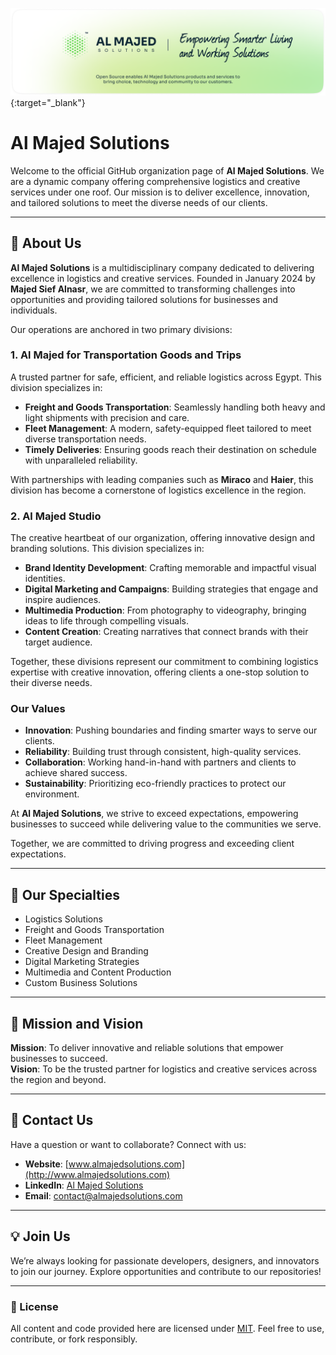 [![Open Source at Al Majed Solutions](https://github.com/almajed-solutions/.github/blob/main/images/almajedsolutions.png 'Open Source at Al Majed Solutions')](https://almajedsolutions.com){:target="_blank"}

# Al Majed Solutions

Welcome to the official GitHub organization page of **Al Majed Solutions**. We
are a dynamic company offering comprehensive logistics and creative services
under one roof. Our mission is to deliver excellence, innovation, and tailored
solutions to meet the diverse needs of our clients.

---

## 🚀 About Us

**Al Majed Solutions** is a multidisciplinary company dedicated to delivering
excellence in logistics and creative services. Founded in January 2024 by
**Majed Sief Alnasr**, we are committed to transforming challenges into
opportunities and providing tailored solutions for businesses and individuals.

Our operations are anchored in two primary divisions:

### 1. Al Majed for Transportation Goods and Trips

A trusted partner for safe, efficient, and reliable logistics across Egypt. This
division specializes in:

- **Freight and Goods Transportation**: Seamlessly handling both heavy and light
  shipments with precision and care.
- **Fleet Management**: A modern, safety-equipped fleet tailored to meet diverse
  transportation needs.
- **Timely Deliveries**: Ensuring goods reach their destination on schedule with
  unparalleled reliability.

With partnerships with leading companies such as **Miraco** and **Haier**, this
division has become a cornerstone of logistics excellence in the region.

### 2. Al Majed Studio

The creative heartbeat of our organization, offering innovative design and
branding solutions. This division specializes in:

- **Brand Identity Development**: Crafting memorable and impactful visual
  identities.
- **Digital Marketing and Campaigns**: Building strategies that engage and
  inspire audiences.
- **Multimedia Production**: From photography to videography, bringing ideas to
  life through compelling visuals.
- **Content Creation**: Creating narratives that connect brands with their
  target audience.

Together, these divisions represent our commitment to combining logistics
expertise with creative innovation, offering clients a one-stop solution to
their diverse needs.

### Our Values

- **Innovation**: Pushing boundaries and finding smarter ways to serve our
  clients.
- **Reliability**: Building trust through consistent, high-quality services.
- **Collaboration**: Working hand-in-hand with partners and clients to achieve
  shared success.
- **Sustainability**: Prioritizing eco-friendly practices to protect our
  environment.

At **Al Majed Solutions**, we strive to exceed expectations, empowering
businesses to succeed while delivering value to the communities we serve.

Together, we are committed to driving progress and exceeding client
expectations.

---

## 🌟 Our Specialties

- Logistics Solutions
- Freight and Goods Transportation
- Fleet Management
- Creative Design and Branding
- Digital Marketing Strategies
- Multimedia and Content Production
- Custom Business Solutions

---

## 🎯 Mission and Vision

**Mission**: To deliver innovative and reliable solutions that empower
businesses to succeed.  
**Vision**: To be the trusted partner for logistics and creative services across
the region and beyond.

---

## 🤝 Contact Us

Have a question or want to collaborate? Connect with us:

- **Website**: [www.almajedsolutions.com](http://www.almajedsolutions.com)
- **LinkedIn**: [Al Majed Solutions](http://www.almajedsolutions.com)
- **Email**: [contact@almajedsolutions.com](mailto:contact@almajedsolutions.com)

---

## 💡 Join Us

We’re always looking for passionate developers, designers, and innovators to
join our journey. Explore opportunities and contribute to our repositories!

---

### 📝 License

All content and code provided here are licensed under
[MIT](https://github.com/almajed-solutions/.github/blob/main/LICENSE.txt). Feel
free to use, contribute, or fork responsibly.
